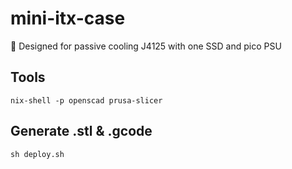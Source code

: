 # mini-itx-case

🧊 Designed for passive cooling J4125 with one SSD and pico PSU

## Tools

```
nix-shell -p openscad prusa-slicer
```

## Generate .stl & .gcode

```
sh deploy.sh
```
